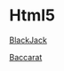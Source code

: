 # Html5

[BlackJack](http://gitlab.sozi.it/saga/h5-game/tree/blackjack)

[Baccarat](http://gitlab.sozi.it/saga/h5-game/tree/baccarat)